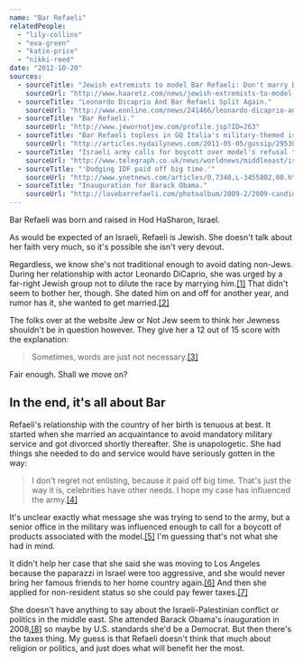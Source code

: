 ```yaml
---
name: "Bar Refaeli"
relatedPeople:
  - "lily-collins"
  - "eva-green"
  - "katie-price"
  - "nikki-reed"
date: "2012-10-20"
sources:
  - sourceTitle: "Jewish extremists to model Bar Refaeli: Don't marry DiCaprio."
    sourceUrl: "http://www.haaretz.com/news/jewish-extremists-to-model-bar-refaeli-don-t-marry-dicaprio-1.266457"
  - sourceTitle: "Leonardo Dicaprio And Bar Refaeli Split Again."
    sourceUrl: "http://www.eonline.com/news/241466/leonardo-dicaprio-and-bar-refaeli-split-again"
  - sourceTitle: "Bar Refaeli."
    sourceUrl: "http://www.jewornotjew.com/profile.jsp?ID=263"
  - sourceTitle: "Bar Refaeli topless in GQ Italia's military-themed issue: Israeli model once labeled a draft-dodger."
    sourceUrl: "http://articles.nydailynews.com/2011-05-05/gossip/29530134_1_bar-refaeli-israeli-model-israeli-fashion"
  - sourceTitle: "Israeli army calls for boycott over model's refusal to serve."
    sourceUrl: "http://www.telegraph.co.uk/news/worldnews/middleeast/israel/6990227/Israeli-army-calls-for-boycott-over-models-refusal-to-serve.html"
  - sourceTitle: "'Dodging IDF paid off big time.'"
    sourceUrl: "http://www.ynetnews.com/articles/0,7340,L-3455802,00.html"
  - sourceTitle: "Inauguration for Barack Obama."
    sourceUrl: "http://lovebarrefaeli.com/photoalbum/2009-2/2009-candids/washington-dc-with-leo/"
---
```


Bar Refaeli was born and raised in Hod HaSharon, Israel.

As would be expected of an Israeli, Refaeli is Jewish. She doesn't talk about her faith very much, so it's possible she isn't very devout.

Regardless, we know she's not traditional enough to avoid dating non-Jews. During her relationship with actor Leonardo DiCaprio, she was urged by a far-right Jewish group not to dilute the race by marrying him.<a class="source-citation" href="#http://www.haaretz.com/news/jewish-extremists-to-model-bar-refaeli-don-t-marry-dicaprio-1.266457" title="Jewish extremists to model Bar Refaeli: Don&apos;t marry DiCaprio.">[1]</a> That didn't seem to bother her, though. She dated him on and off for another year, and rumor has it, she wanted to get married.<a class="source-citation" href="#http://www.eonline.com/news/241466/leonardo-dicaprio-and-bar-refaeli-split-again" title="Leonardo Dicaprio And Bar Refaeli Split Again.">[2]</a>

The folks over at the website Jew or Not Jew seem to think her Jewness shouldn't be in question however. They give her a 12 out of 15 score with the explanation:

>Sometimes, words are just not necessary.<a class="source-citation" href="#http://www.jewornotjew.com/profile.jsp?ID=263" title="Bar Refaeli.">[3]</a>

Fair enough. Shall we move on?


## In the end, it's all about Bar

Refaeli's relationship with the country of her birth is tenuous at best. It started when she married an acquaintance to avoid mandatory military service and got divorced shortly thereafter. She is unapologetic. She had things she needed to do and service would have seriously gotten in the way:

>I don't regret not enlisting, because it paid off big time. That's just the way it is, celebrities have other needs. I hope my case has influenced the army.<a class="source-citation" href="#http://articles.nydailynews.com/2011-05-05/gossip/29530134_1_bar-refaeli-israeli-model-israeli-fashion" title="Bar Refaeli topless in GQ Italia&apos;s military-themed issue: Israeli model once labeled a draft-dodger.">[4]</a>

It's unclear exactly what message she was trying to send to the army, but a senior office in the military was influenced enough to call for a boycott of products associated with the model.<a class="source-citation" href="#http://www.telegraph.co.uk/news/worldnews/middleeast/israel/6990227/Israeli-army-calls-for-boycott-over-models-refusal-to-serve.html" title="Israeli army calls for boycott over model&apos;s refusal to serve.">[5]</a> I'm guessing that's not what she had in mind.

It didn't help her case that she said she was moving to Los Angeles because the paparazzi in Israel were too aggressive, and she would never bring her famous friends to her home country again.<a class="source-citation" href="#http://www.ynetnews.com/articles/0,7340,L-3455802,00.html" title="&apos;Dodging IDF paid off big time.&apos;">[6]</a> And then she applied for non-resident status so she could pay fewer taxes.<a class="source-citation" href="#http://www.telegraph.co.uk/news/worldnews/middleeast/israel/6990227/Israeli-army-calls-for-boycott-over-models-refusal-to-serve.html" title="Israeli army calls for boycott over model&apos;s refusal to serve.">[7]</a>

She doesn't have anything to say about the Israeli-Palestinian conflict or politics in the middle east. She attended Barack Obama's inauguration in 2008,<a class="source-citation" href="#http://lovebarrefaeli.com/photoalbum/2009-2/2009-candids/washington-dc-with-leo/" title="Inauguration for Barack Obama.">[8]</a> so maybe by U.S. standards she'd be a Democrat. But then there's the taxes thing. My guess is that Refaeli doesn't think that much about religion or politics, and just does what will benefit her the most.